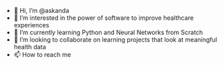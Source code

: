 - 👋 Hi, I’m @askanda
- 👀 I’m interested in the power of software to improve healthcare experiences
- 🌱 I’m currently learning Python and Neural Networks from Scratch
- 💞️ I’m looking to collaborate on learning projects that look at meaningful health data
- 📫 How to reach me 

<!---
askanda/askanda is a ✨ special ✨ repository because its `README.md` (this file) appears on your GitHub profile.
You can click the Preview link to take a look at your changes.
--->
